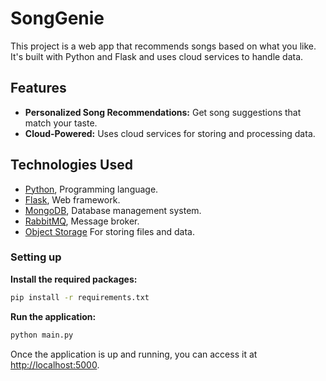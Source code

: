 # SongGenie

This project is a web app that recommends songs based on what you like. It's built with Python and Flask and uses cloud
services to handle data.

## Features

- **Personalized Song Recommendations:** Get song suggestions that match your taste.
- **Cloud-Powered:** Uses cloud services for storing and processing data.

## Technologies Used

- [Python](https://www.python.org/), Programming language.
- [Flask](https://flask.palletsprojects.com/), Web framework.
- [MongoDB](https://www.mongodb.com/), Database management system.
- [RabbitMQ](https://www.rabbitmq.com/), Message broker.
- [Object Storage](https://aws.amazon.com/s3/)  For storing files and data.

### Setting up

**Install the required packages:**

 ```bash
pip install -r requirements.txt
 ```

**Run the application:**

```bash
python main.py
  ```

Once the application is up and running, you can access it at [http://localhost:5000](http://localhost:5000).
